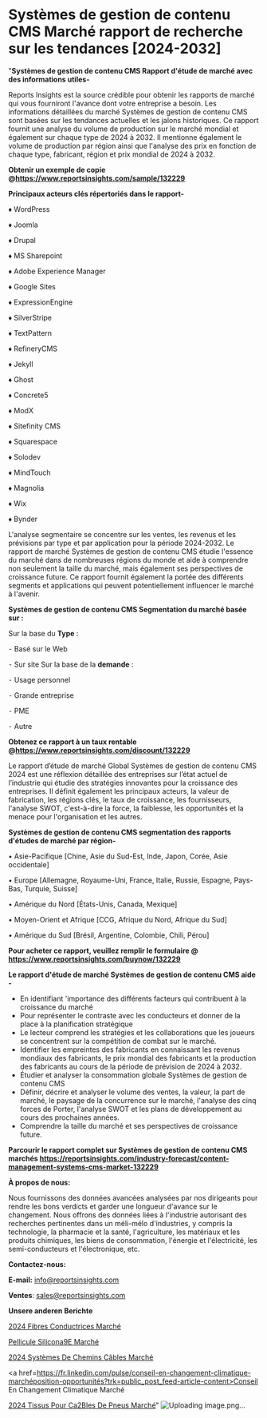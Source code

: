 # Systèmes de gestion de contenu CMS Marché rapport de recherche sur les tendances [2024-2032]

"<strong>Systèmes de gestion de contenu CMS Rapport d'étude de marché avec des informations utiles-</strong>

Reports Insights est la source crédible pour obtenir les rapports de marché qui vous fourniront l'avance dont votre entreprise a besoin. Les informations détaillées du marché Systèmes de gestion de contenu CMS sont basées sur les tendances actuelles et les jalons historiques. Ce rapport fournit une analyse du volume de production sur le marché mondial et également sur chaque type de 2024 à 2032. Il mentionne également le volume de production par région ainsi que l'analyse des prix en fonction de chaque type, fabricant, région et prix mondial de 2024 à 2032.

<strong><b>Obtenir un exemple de copie @</b></strong><a href=https://www.reportsinsights.com/sample/132229><strong><b>https://www.reportsinsights.com/sample/132229</b></strong></a>

<b>Principaux acteurs clés répertoriés dans le rapport-</b>

<b> </b>♦ WordPress

♦ Joomla

♦ Drupal

♦ MS Sharepoint

♦ Adobe Experience Manager

♦ Google Sites

♦ ExpressionEngine

♦ SilverStripe

♦ TextPattern

♦ RefineryCMS

♦ Jekyll

♦ Ghost

♦ Concrete5

♦ ModX

♦ Sitefinity CMS

♦ Squarespace

♦ Solodev

♦ MindTouch

♦ Magnolia

♦ Wix

♦ Bynder

L'analyse segmentaire se concentre sur les ventes, les revenus et les prévisions par type et par application pour la période 2024-2032. Le rapport de marché Systèmes de gestion de contenu CMS étudie l'essence du marché dans de nombreuses régions du monde et aide à comprendre non seulement la taille du marché, mais également ses perspectives de croissance future. Ce rapport fournit également la portée des différents segments et applications qui peuvent potentiellement influencer le marché à l'avenir.

<strong>Systèmes de gestion de contenu CMS Segmentation du marché basée sur :</strong>

Sur la base du <strong>Type</strong> :

⁃ Basé sur le Web

⁃ Sur site
Sur la base de la <strong>demande</strong> :

⁃ Usage personnel

⁃ Grande entreprise

⁃ PME

⁃ Autre

<strong><b>Obtenez ce rapport à un taux rentable @</b></strong><a href=https://www.reportsinsights.com/discount/132229><strong><b>https://www.reportsinsights.com/discount/132229</b></strong></a>

Le rapport d’étude de marché Global Systèmes de gestion de contenu CMS 2024 est une réflexion détaillée des entreprises sur l’état actuel de l’industrie qui étudie des stratégies innovantes pour la croissance des entreprises. Il définit également les principaux acteurs, la valeur de fabrication, les régions clés, le taux de croissance, les fournisseurs, l'analyse SWOT, c'est-à-dire la force, la faiblesse, les opportunités et la menace pour l'organisation et les autres.

<strong>Systèmes de gestion de contenu CMS segmentation des rapports d'études de marché par région-</strong>

• Asie-Pacifique [Chine, Asie du Sud-Est, Inde, Japon, Corée, Asie occidentale]

• Europe [Allemagne, Royaume-Uni, France, Italie, Russie, Espagne, Pays-Bas, Turquie, Suisse]

• Amérique du Nord [États-Unis, Canada, Mexique]

• Moyen-Orient et Afrique [CCG, Afrique du Nord, Afrique du Sud]

• Amérique du Sud [Brésil, Argentine, Colombie, Chili, Pérou]

<strong>Pour acheter ce rapport, veuillez remplir le formulaire @   <a href=https://www.reportsinsights.com/buynow/132229>https://www.reportsinsights.com/buynow/132229</a></strong>

<strong>Le rapport d'étude de marché Systèmes de gestion de contenu CMS aide -</strong>
<ul>
  <li>En identifiant 'importance des différents facteurs qui contribuent à la croissance du marché</li>
  <li>Pour représenter le contraste avec les conducteurs et donner de la place à la planification stratégique</li>
  <li>Le lecteur comprend les stratégies et les collaborations que les joueurs se concentrent sur la compétition de combat sur le marché.</li>
  <li>Identifier les empreintes des fabricants en connaissant les revenus mondiaux des fabricants, le prix mondial des fabricants et la production des fabricants au cours de la période de prévision de 2024 à 2032.</li>
  <li>Étudier et analyser la consommation globale Systèmes de gestion de contenu CMS</li>
  <li>Définir, décrire et analyser le volume des ventes, la valeur, la part de marché, le paysage de la concurrence sur le marché, l'analyse des cinq forces de Porter, l'analyse SWOT et les plans de développement au cours des prochaines années.</li>
  <li>Comprendre la taille du marché et ses perspectives de croissance future.</li>
</ul>

<strong>Parcourir le rapport complet sur Systèmes de gestion de contenu CMS marchés <a href=https://reportsinsights.com/industry-forecast/content-management-systems-cms-market-132229>https://reportsinsights.com/industry-forecast/content-management-systems-cms-market-132229</a></strong>

<strong>À propos de nous:</strong>

Nous fournissons des données avancées analysées par nos dirigeants pour rendre les bons verdicts et garder une longueur d'avance sur le changement. Nous offrons des données liées à l'industrie autorisant des recherches pertinentes dans un méli-mélo d'industries, y compris la technologie, la pharmacie et la santé, l'agriculture, les matériaux et les produits chimiques, les biens de consommation, l'énergie et l'électricité, les semi-conducteurs et l'électronique, etc.

<strong>Contactez-nous:</strong>

<strong>E-mail:</strong> <a href=mailto:info@reportsinsights.com>info@reportsinsights.com</a>

<strong>Ventes</strong>: <a href=mailto:sales@reportsinsights.com>sales@reportsinsights.com</a>

<strong>Unsere anderen Berichte</strong>

<a href=https://www.linkedin.com/pulse/2024-fibres-conductrices-march%C3%A9-informations-qg9sc/>2024 Fibres Conductrices Marché</a>

<a href=https://www.linkedin.com/pulse/pellicule-silicon%C3%A9e-march%C3%A9-2024-part-croissance-l1ogc/>Pellicule Silicona9E Marché</a>

<a href=https://www.linkedin.com/pulse/2024-systèmes-de-chemins-câbles-marché-analyse-nzkac/>2024 Systèmes De Chemins Câbles Marché</a>

<a href=https://fr.linkedin.com/pulse/conseil-en-changement-climatique-marchéposition-opportunités?trk=public_post_feed-article-content>Conseil En Changement Climatique Marché</a>

<a href=https://www.linkedin.com/pulse/2024-tissus-pour-c%C3%A2bles-de-pneus-march%C3%A9-lmezf/>2024 Tissus Pour Ca2Bles De Pneus Marché</a>"
![Uploading image.png…]()
